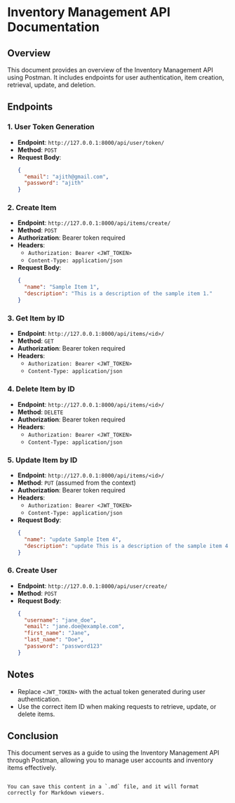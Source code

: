 
# Inventory Management API Documentation

## Overview
This document provides an overview of the Inventory Management API using Postman. It includes endpoints for user authentication, item creation, retrieval, update, and deletion.


## Endpoints

### 1. User Token Generation
- **Endpoint**: `http://127.0.0.1:8000/api/user/token/`
- **Method**: `POST`
- **Request Body**:
  ```json
  {
    "email": "ajith@gmail.com",
    "password": "ajith"
  }
  ```

### 2. Create Item
- **Endpoint**: `http://127.0.0.1:8000/api/items/create/`
- **Method**: `POST`
- **Authorization**: Bearer token required
- **Headers**:
  - `Authorization: Bearer <JWT_TOKEN>`
  - `Content-Type: application/json`
- **Request Body**:
  ```json
  {
    "name": "Sample Item 1",
    "description": "This is a description of the sample item 1."
  }
  ```

### 3. Get Item by ID
- **Endpoint**: `http://127.0.0.1:8000/api/items/<id>/`
- **Method**: `GET`
- **Authorization**: Bearer token required
- **Headers**:
  - `Authorization: Bearer <JWT_TOKEN>`
  - `Content-Type: application/json`

### 4. Delete Item by ID
- **Endpoint**: `http://127.0.0.1:8000/api/items/<id>/`
- **Method**: `DELETE`
- **Authorization**: Bearer token required
- **Headers**:
  - `Authorization: Bearer <JWT_TOKEN>`
  - `Content-Type: application/json`

### 5. Update Item by ID
- **Endpoint**: `http://127.0.0.1:8000/api/items/<id>/`
- **Method**: `PUT` (assumed from the context)
- **Authorization**: Bearer token required
- **Headers**:
  - `Authorization: Bearer <JWT_TOKEN>`
  - `Content-Type: application/json`
- **Request Body**:
  ```json
  {
    "name": "update Sample Item 4",
    "description": "update This is a description of the sample item 4."
  }
  ```

### 6. Create User
- **Endpoint**: `http://127.0.0.1:8000/api/user/create/`
- **Method**: `POST`
- **Request Body**:
  ```json
  {
    "username": "jane_doe",
    "email": "jane.doe@example.com",
    "first_name": "Jane",
    "last_name": "Doe",
    "password": "password123"
  }
  ```

## Notes
- Replace `<JWT_TOKEN>` with the actual token generated during user authentication.
- Use the correct item ID when making requests to retrieve, update, or delete items.

## Conclusion
This document serves as a guide to using the Inventory Management API through Postman, allowing you to manage user accounts and inventory items effectively.
```

You can save this content in a `.md` file, and it will format correctly for Markdown viewers.